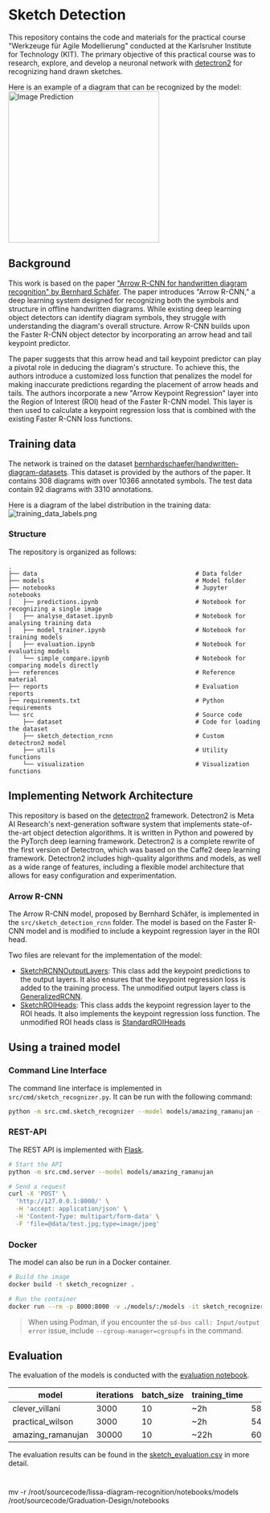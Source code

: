 # Sketch Detection

This repository contains the code and materials for the practical course "Werkzeuge für Agile Modellierung"
conducted at the Karlsruher Institute for Technology (KIT). The primary objective of this practical course was to
research, explore, and develop a neuronal network with [detectron2](https://github.com/facebookresearch/detectron2)
for recognizing hand drawn sketches.

Here is an example of a diagram that can be recognized by the model:
<img src="./data/test_predictions.png" alt="Image Prediction" width="300">

## Background

This work is based on the
paper ["Arrow R-CNN for handwritten diagram recognition" by Bernhard Schäfer](https://link.springer.com/article/10.1007/s10032-020-00361-1).
The paper introduces "Arrow R-CNN," a deep learning system designed for recognizing both the symbols and structure in
offline handwritten diagrams. While existing deep learning object detectors can identify diagram symbols, they struggle
with understanding the diagram's overall structure. Arrow R-CNN builds upon the Faster R-CNN object detector by
incorporating an arrow head and tail keypoint predictor.

The paper suggests that this arrow head and tail keypoint predictor can play a pivotal role in deducing the diagram's
structure. To achieve this, the authors introduce a customized loss function that penalizes the model for making
inaccurate predictions regarding the placement of arrow heads and tails. The authors incorporate a new "Arrow Keypoint
Regression" layer into the Region of Interest (ROI) head of the Faster R-CNN model. This layer is then used to calculate
a keypoint regression loss that is combined with the existing Faster R-CNN loss functions.

## Training data

The network is trained on the
dataset [bernhardschaefer/handwritten-diagram-datasets](https://github.com/bernhardschaefer/handwritten-diagram-datasets).
This dataset is provided by the authors of the paper. It contains 308 diagrams with over 10366 annotated symbols. The
test data contain 92 diagrams with 3310 annotations.

Here is a diagram of the label distribution in the training data:
![training_data_labels.png](reports%2Ftraining_data_labels.png)

### Structure

The repository is organized as follows:

```
.
├── data                                            # Data folder
├── models                                          # Model folder
├── notebooks                                       # Jupyter notebooks
│   ├── predictions.ipynb                           # Notebook for recognizing a single image
│   ├── analyse_dataset.ipynb                       # Notebook for analysing training data
│   ├── model_trainer.ipynb                         # Notebook for training models
│   ├── evaluation.ipynb                            # Notebook for evaluating models
│   └── simple_compare.ipynb                        # Notebook for comparing models directly
├── references                                      # Reference material
├── reports                                         # Evaluation reports
├── requirements.txt                                # Python requirements
└── src                                             # Source code
    ├── dataset                                     # Code for loading the dataset
    ├── sketch_detection_rcnn                       # Custom detectron2 model
    ├── utils                                       # Utility functions
    └── visualization                               # Visualization functions
```

## Implementing Network Architecture

This repository is based on the [detectron2](https://github.com/facebookresearch/detectron2) framework. Detectron2 is
Meta AI Research's next-generation software system that implements state-of-the-art object detection algorithms. It is
written in Python and powered by the PyTorch deep learning framework. Detectron2 is a complete rewrite of the first
version of Detectron, which was based on the Caffe2 deep learning framework. Detectron2 includes high-quality
algorithms and models, as well as a wide range of features, including a flexible model architecture that allows for
easy configuration and experimentation.

### Arrow R-CNN

The Arrow R-CNN model, proposed by Bernhard Schäfer, is implemented in the `src/sketch_detection_rcnn` folder. The model
is based on the Faster R-CNN model and is modified to include a keypoint regression layer in the ROI head.

Two files are relevant for the implementation of the model:

* [SketchRCNNOutputLayers](src/sketch_detection_rcnn/output_layers): This class add the keypoint predictions to the
  output layers. It also ensures that the keypoint regression loss is added to the training process. The unmodified
  output layers class is
  [GeneralizedRCNN](https://github.com/facebookresearch/detectron2/blob/main/detectron2/modeling/meta_arch/rcnn.py).
* [SketchROIHeads](src/sketch_detection_rcnn/sketch_rcnn.py[roi_heads.py](src%2Fsketch_detection_rcnn%2Froi_heads.py)):
  This class adds the keypoint regression layer to the ROI heads. It also implements the keypoint regression loss
  function. The unmodified ROI heads class
  is [StandardROIHeads](https://github.com/facebookresearch/detectron2/blob/main/detectron2/modeling/roi_heads/roi_heads.py)

## Using a trained model

### Command Line Interface

The command line interface is implemented in `src/cmd/sketch_recognizer.py`. It can be run with the following command:

```bash
python -m src.cmd.sketch_recognizer --model models/amazing_ramanujan --image data/test.jpg
```

### REST-API

The REST API is implemented with [Flask](https://flask.palletsprojects.com/).

```bash
# Start the API
python -m src.cmd.server --model models/amazing_ramanujan

# Send a request
curl -X 'POST' \
  'http://127.0.0.1:8000/' \
  -H 'accept: application/json' \
  -H 'Content-Type: multipart/form-data' \
  -F 'file=@data/test.jpg;type=image/jpeg'
```

### Docker

The model can also be run in a Docker container.

```bash
# Build the image
docker build -t sketch_recognizer .

# Run the container
docker run --rm -p 8000:8000 -v ./models/:/models -it sketch_recognizer --model /models/amazing_ramanujan
```

> When using Podman, if you encounter the `sd-bus call: Input/output error` issue, include `--cgroup-manager=cgroupfs`
> in the command.

## Evaluation

The evaluation of the models is conducted with the [evaluation notebook](notebooks%2Fevaluation.ipynb).

| model             | iterations | batch_size | training_time | bbox_AP            | ROI_HEADS_NAME   | validation_count | box_precision      | box_recall         | box_f1             | class_sensitivity  |
|-------------------|------------|------------|---------------|--------------------|------------------|------------------|--------------------|--------------------|--------------------|--------------------|
| clever_villani    | 3000       | 10         | ~2h           | 58.50243354708324  | SketchROIHeads   | 102              | 0.7377094972067039 | 0.7731264637002342 | 0.7550028587764436 | 0.96932979931844   |
| practical_wilson  | 3000       | 10         | ~2h           | 54.32569187314482  | StandardROIHeads | 102              | 0.7239349775784754 | 0.7561475409836066 | 0.7396907216494845 | 0.962059620596206  |
| amazing_ramanujan | 30000      | 10         | ~22h          | 60.110533049085134 | SketchROIHeads   | 102              | 0.7744988864142539 | 0.8144028103044496 | 0.7939497716894977 | 0.9744787922358016 |

The evaluation results can be found in the [sketch_evaluation.csv](reports%2Fsketch_evaluation.csv) in more detail.


# 
mv -r /root/sourcecode/lissa-diagram-recognition/notebooks/models /root/sourcecode/Graduation-Design/notebooks
